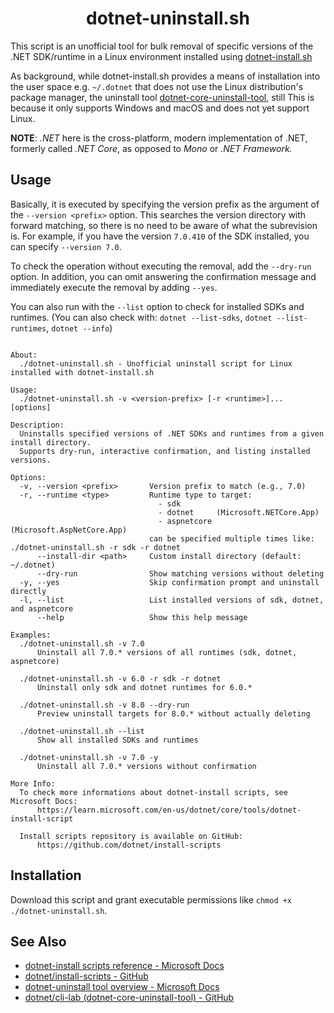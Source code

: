 <div align="center">

# dotnet-uninstall.sh

</div>

This script is an unofficial tool for bulk removal of specific versions of the .NET SDK/runtime in a Linux environment installed using [dotnet-install.sh](https://github.com/dotnet/install-scripts)

As background, while dotnet-install.sh provides a means of installation into the user space e.g. `~/.dotnet` that does not use the Linux distribution's package manager, the uninstall tool [dotnet-core-uninstall-tool](https://github.com/dotnet/cli-lab), still This is because it only supports Windows and macOS and does not yet support Linux.


**NOTE**: *.NET* here is the cross-platform, modern implementation of .NET, formerly called *.NET Core*, as opposed to *Mono* or *.NET Framework.*

## Usage

Basically, it is executed by specifying the version prefix as the argument of the `--version <prefix>` option.
This searches the version directory with forward matching, so there is no need to be aware of what the subrevision is.
For example, if you have the version `7.0.410` of the SDK installed, you can specify `--version 7.0`.

To check the operation without executing the removal, add the `--dry-run` option.
In addition, you can omit answering the confirmation message and immediately execute the removal by adding `--yes`.

You can also run with the `--list` option to check for installed SDKs and runtimes. (You can also check with: `dotnet --list-sdks`, `dotnet --list-runtimes`, `dotnet --info`)

```

About:
  ./dotnet-uninstall.sh - Unofficial uninstall script for Linux installed with dotnet-install.sh

Usage:
  ./dotnet-uninstall.sh -v <version-prefix> [-r <runtime>]... [options]

Description:
  Uninstalls specified versions of .NET SDKs and runtimes from a given install directory.
  Supports dry-run, interactive confirmation, and listing installed versions.

Options:
  -v, --version <prefix>       Version prefix to match (e.g., 7.0)
  -r, --runtime <type>         Runtime type to target:
                                 - sdk
                                 - dotnet     (Microsoft.NETCore.App)
                                 - aspnetcore (Microsoft.AspNetCore.App)
                               can be specified multiple times like: ./dotnet-uninstall.sh -r sdk -r dotnet
      --install-dir <path>     Custom install directory (default: ~/.dotnet)
      --dry-run                Show matching versions without deleting
  -y, --yes                    Skip confirmation prompt and uninstall directly
  -l, --list                   List installed versions of sdk, dotnet, and aspnetcore
      --help                   Show this help message

Examples:
  ./dotnet-uninstall.sh -v 7.0
      Uninstall all 7.0.* versions of all runtimes (sdk, dotnet, aspnetcore)

  ./dotnet-uninstall.sh -v 6.0 -r sdk -r dotnet
      Uninstall only sdk and dotnet runtimes for 6.0.*

  ./dotnet-uninstall.sh -v 8.0 --dry-run
      Preview uninstall targets for 8.0.* without actually deleting

  ./dotnet-uninstall.sh --list
      Show all installed SDKs and runtimes

  ./dotnet-uninstall.sh -v 7.0 -y
      Uninstall all 7.0.* versions without confirmation

More Info:
  To check more informations about dotnet-install scripts, see Microsoft Docs:
      https://learn.microsoft.com/en-us/dotnet/core/tools/dotnet-install-script

  Install scripts repository is available on GitHub: 
      https://github.com/dotnet/install-scripts
```

## Installation

Download this script and grant executable permissions like `chmod +x ./dotnet-uninstall.sh`.

## See Also

- [dotnet-install scripts reference - Microsoft Docs](https://learn.microsoft.com/en-us/dotnet/core/tools/dotnet-install-script)
- [dotnet/install-scripts - GitHub](https://github.com/dotnet/install-scripts)
- [dotnet-uninstall tool overview - Microsoft Docs](https://learn.microsoft.com/en-us/dotnet/core/additional-tools/uninstall-tool-overview?pivots=os-windows)
- [dotnet/cli-lab (dotnet-core-uninstall-tool) - GitHub](https://github.com/dotnet/cli-lab)

